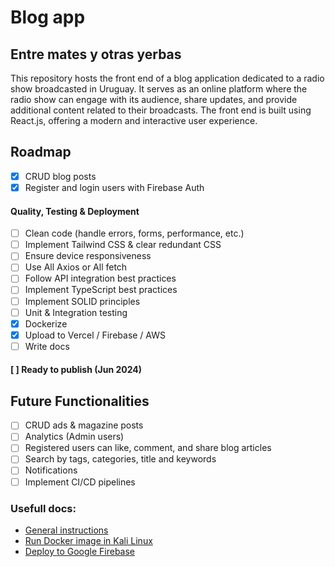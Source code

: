 # Blog app
## Entre mates y otras yerbas


This repository hosts the front end of a blog application dedicated to a radio show broadcasted in Uruguay. It serves as an online platform where the radio show can engage with its audience, share updates, and provide additional content related to their broadcasts. The front end is built using React.js, offering a modern and interactive user experience.

## Roadmap
- [X] CRUD blog posts
- [X] Register and login users with Firebase Auth

#### Quality, Testing & Deployment
- [ ] Clean code (handle errors, forms, performance, etc.)
- [ ] Implement Tailwind CSS & clear redundant CSS
- [ ] Ensure device responsiveness
- [ ] Use All Axios or All fetch
- [ ] Follow API integration best practices
- [ ] Implement TypeScript best practices
- [ ] Implement SOLID principles
- [ ] Unit & Integration testing
- [X] Dockerize
- [X] Upload to Vercel / Firebase / AWS
- [ ] Write docs

#### [ ] Ready to publish (Jun 2024)

## Future Functionalities
- [ ] CRUD ads & magazine posts
- [ ] Analytics (Admin users)
- [ ] Registered users can like, comment, and share blog articles
- [ ] Search by tags, categories, title and keywords
- [ ] Notifications
- [ ] Implement CI/CD pipelines

### Usefull docs:

- [General instructions](./docs/general.md)
- [Run Docker image in Kali Linux](./docs/docker.md)
- [Deploy to Google Firebase](./docs/firebase.md)
